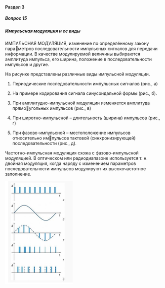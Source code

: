 #### Раздел 3

##### Вопрос 15

##### Импульсная модуляция и ее виды

И́МПУЛЬСНАЯ МОДУЛЯ́ЦИЯ, изменение по определённому закону параметров последовательности импульсных сигналов для передачи информации.  В качестве модулируемой величины выбираются амплитуда импульса, его  ширина, положение в последовательности импульсов и другие.

На рисунке представлены различные виды импульсной модуляции. 

1) Периодические последовательности импульсных сигналов (рис., а)

2) На примере кодирования сигнала синусоидальной формы (рис., б).

3) При амплитудно-импульсной модуляции изменяется амплитуда прямоугольных импульсов (рис., в)

4) При широтно-импульсной – длительность (ширина) импульсов (рис., г)

5) При фазово-импульсной – местоположение импульсов относительно импульсов тактовой (синхронизирующей) последовательности (рис., д). 

Частотно-импульсная модуляция схожа с фазово-импульсной модуляцией. В  оптическом или радиодиапазоне используется т. н. двойная модуляция, когда  наряду с изменением параметров последовательности импульсов модулируют их высокочастотное заполнение.

![image-20220622162326963](Answer_3_15/image-20220622162326963.png)
